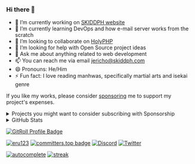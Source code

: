 <h3>Hi there 👋</h3>

- 🔭 I’m currently working on [SKIDDPH website](https://skiddph.com)
- 🌱 I’m currently learning DevOps and how e-mail server works from the scratch
- 👯 I’m looking to collaborate on [HolyPHP](https://github.com/eru123/holyphp)
- 🤔 I’m looking for help with Open Source project ideas
- 💬 Ask me about anything related to web development
- 📫 You can reach me via email [jericho@skiddph.com](mailto:Jericho<jericho@skiddph.com>)
- 😄 Pronouns: He/Him
- ⚡ Fun fact: I love reading manhwas, specifically martial arts and isekai genre

If you like my works, please consider [sponsoring](https://github.com/sponsors/eru123) me to support my project's expenses.

<details>
 <summary>Projects you might want to consider subscribing with Sponsorship</summary>

 - [CoX](https://github.com/eru123/cox) (`Private`) - A simple and lightweight docker-based enterprise webhosting control panel. Here is the core features:
   - **Access Control List (ACL) based authentication system** - A security control system that regulates and validates user action, this can give users a direct control over specific only resource in the system (e.g. Manage user, Create Database, etc.)
   - **Subcription Model** - If registration enabled or you created a user with no system control, users can buy or redeem a subcription for a specific or a bundled service/products and manage them without system administrative control.
   - **White Labeling System** - A system that allows the products and services to be resell using a Reseller's API or CoX Reseller's Dedicated Website. 
   - **Voucher System** - A system where specific users can create promotional subscription voucher or resell a voucher with Reseller's API.
   - **Analytics and System Monitoring** - If you have a VPS you may have to pay for a monitoring service like Elastic, with CoX we have an integrated monitoring tools to monitor the traffic that comes to your webhosts/clients with the help of *PHP Data Metrics (PhpDM)* A seperate application for collecting specific data metrics (e.g. System Resource, Apache, Nginx, etc.).
   - **Database Management** - A built-in MySQL Database Account Management System controlled by ACL and subscriptions, these product will automatically handles expired subscriptions and reactivated the account/database when re-subscribe. This product will connects to the Managed MySQL servers across different regions.
   - **Hosting Panel** - A built-in webhosting panel for managing FTP accounts and hosting configuration. This product will connects to the CoX-Webhost servers across different regions.
   - **SMTP/Email Service System** - Create a dedicated SMTP or Email Accounts using specific vendors (e.g. AWS SES, AWS WorkMail, Managed SMTP Server).
   - **Email Marketing System** - A mail templating system for sending bulk marketing emails.
 - [CoX Webhost](https://github.com/eru123/cox-webhost) (`Private`) - A docker based FTP and Webhost management. Below are the following features:
   - Deployable Across different regions and;
   - Manage the system through APIs for CoX Panel
   - s/FTP, vHosts, and Proxy Management
   - Automatic Log Analyzer for detecting and reporting malicous request to DNS Providers and Firewall (e.g. ip tables, fail2ban, cloudflare WAF, email, etc.)
   - Integrated PhpMyAdmin/Adminer through proxy path
   - Support for Multiple Major PHP Versions
   - ini files editor
 - [PhpDM](https://github.com/eru123/phpdm) - A docker based data metrics collector/producer with built-in integration for specific web development applications:
   - Log Collector for Nginx Proxy/Standard logging
   - Log Collector for Apache2
   - MySQL Integration and MySQL metrics
   - System Resource metrics (e.g. Memory, CPU, Disk, Network in/out, Up time)
   - Docker containers metrics (e.g Log, System Resource)
   - CoX Panel Dashboard Analytics Compatible
   - Can be used as an alternative data producer for Grafana or Kibana when using MySQL as data source. 

</details>

<details>
<summary>GitHub Stats</summary>

[![profile-summary](https://github-profile-summary-cards.vercel.app/api/cards/profile-details?username=eru123&theme=github_dark&card_width=500px)](https://github.com/eru123)

[![profile-summary](https://github-readme-stats.vercel.app/api/top-langs/?username=eru123&layout=compact&langs_count=10&hide_border=true&theme=github_dark)](https://github.com/eru123)

[![profile-summary](https://github-profile-trophy.vercel.app/?username=eru123&theme=nord&row=2&column=4&no-frame=true)](https://github.com/eru123)

[![profile-summary](https://github-readme-stats.vercel.app/api?username=eru123&show_icons=true&hide_border=true&theme=github_dark&include_all_commits=true&custom_title=Github%20Stats&rank_icon=default&card_width=500px)](https://github.com/eru123)

[![profile-summary](https://github-readme-streak-stats.herokuapp.com/?user=eru123&theme=github_dark&date_format=M[,%20Y]&hide_border=true&fire=tomato)](https://github.com/eru123)

[![profile-summary](https://codeium.com/profile/jericho/card.png)](https://codeium.com/profile/jericho)
</details>

<a href="https://gitroll.io/profile/uxE5zHNonc7OQfTpwgFgfaClgBs42" target="_blank"><img src="https://gitroll.io/api/badges/profiles/v1/uxE5zHNonc7OQfTpwgFgfaClgBs42" alt="GitRoll Profile Badge"/></a>

[![eru123](https://komarev.com/ghpvc/?username=eru123&color=blue)](https://github.com/eru123)
[![committers.top badge](https://user-badge.committers.top/philippines/eru123.svg)](https://user-badge.committers.top/philippines/eru123)
[![Discord](https://img.shields.io/discord/823693851696037899.svg?label=&logo=discord&logoColor=ffffff&color=7389D8&labelColor=6A7EC2)](https://discord.gg/ugSanJu5BJ)
[![Twitter](https://img.shields.io/twitter/follow/jericho_dev?label=Twitter&style=social)](https://twitter.com/jericho_dev)

[![autocomplete](https://codeium.com/badges/user/jericho/autocomplete)](https://codeium.com/profile/jericho)
[![streak](https://codeium.com/badges/v2/user/jericho/streak)](https://codeium.com/profile/jericho)


